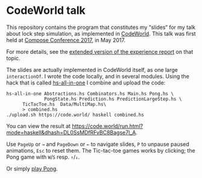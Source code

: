 CodeWorld talk
==============

This repository contains the program that constitutes my “slides“ for my talk
about lock step simulation, as implemented in [CodeWorld]. This talk was first
held at [Compose Conference 2017], in May 2017.

For more details, see the [extended version of the experience
report](https://arxiv.org/abs/1705.09704) on that topic.

The slides are actually implemented in CodeWorld itself, as one large
`interactionOf`. I wrote the code locally, and in several modules. Using the
hack that is called [hs-all-in-one] I combine and upload the code:

    hs-all-in-one Abstractions.hs Combinators.hs Main.hs Pong.hs \
                  PongState.hs Prediction.hs PredictionLargeStep.hs \
		  TicTacToe.hs  Data/MultiMap.hs\
		  > combined.hs
    ./upload.sh https://code.world/ haskell combined.hs

You can view the result at
<https://code.world/run.html?mode=haskell&dhash=DL0SsMDfRFvBC8Bagse7l_A>.

Use `PageUp` or `→` and `PageDown` or `←` to navigate slides, `P` to unpause paused
animations, `Esc` to reset them. The Tic-tac-toe games works by clicking; the
Pong game with `W`/`S` resp. `↑`/`↓`.

Or simply [play Pong].

[CodeWorld]: https://code.world/
[Compose Conference 2017]: http://www.composeconference.org/2017/program/
[hs-all-in-one]: https://github.com/nomeata/hs-all-in-one
[play Pong]: https://is.gd/codeworldpong-
